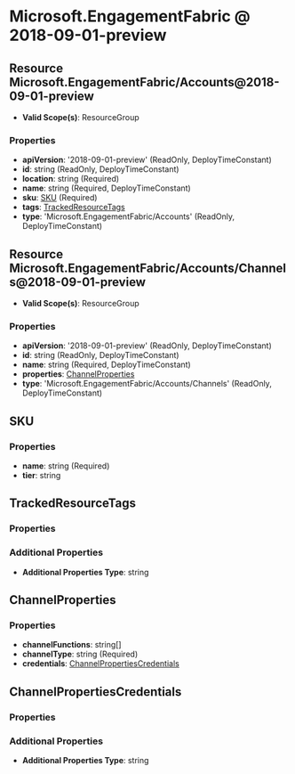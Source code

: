 # Microsoft.EngagementFabric @ 2018-09-01-preview

## Resource Microsoft.EngagementFabric/Accounts@2018-09-01-preview
* **Valid Scope(s)**: ResourceGroup
### Properties
* **apiVersion**: '2018-09-01-preview' (ReadOnly, DeployTimeConstant)
* **id**: string (ReadOnly, DeployTimeConstant)
* **location**: string (Required)
* **name**: string (Required, DeployTimeConstant)
* **sku**: [SKU](#sku) (Required)
* **tags**: [TrackedResourceTags](#trackedresourcetags)
* **type**: 'Microsoft.EngagementFabric/Accounts' (ReadOnly, DeployTimeConstant)

## Resource Microsoft.EngagementFabric/Accounts/Channels@2018-09-01-preview
* **Valid Scope(s)**: ResourceGroup
### Properties
* **apiVersion**: '2018-09-01-preview' (ReadOnly, DeployTimeConstant)
* **id**: string (ReadOnly, DeployTimeConstant)
* **name**: string (Required, DeployTimeConstant)
* **properties**: [ChannelProperties](#channelproperties)
* **type**: 'Microsoft.EngagementFabric/Accounts/Channels' (ReadOnly, DeployTimeConstant)

## SKU
### Properties
* **name**: string (Required)
* **tier**: string

## TrackedResourceTags
### Properties
### Additional Properties
* **Additional Properties Type**: string

## ChannelProperties
### Properties
* **channelFunctions**: string[]
* **channelType**: string (Required)
* **credentials**: [ChannelPropertiesCredentials](#channelpropertiescredentials)

## ChannelPropertiesCredentials
### Properties
### Additional Properties
* **Additional Properties Type**: string

